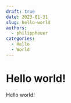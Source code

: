 ```yaml
---
draft: true 
date: 2023-01-31
slug: hello-world
authors:
  - philippheuer
categories:
  - Hello
  - World
---
```


# Hello world!

Hello world!
